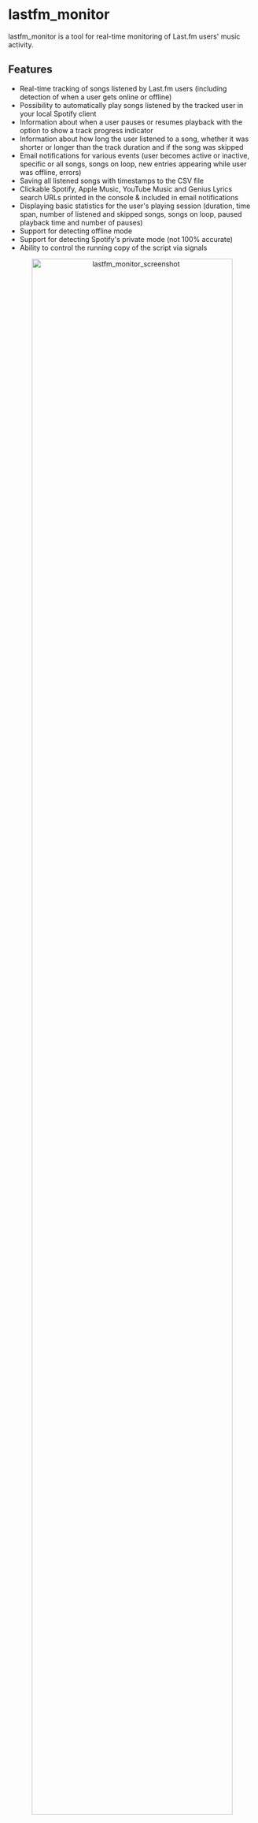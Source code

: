 # lastfm_monitor

lastfm_monitor is a tool for real-time monitoring of Last.fm users' music activity.

<a id="features"></a>
## Features

- Real-time tracking of songs listened by Last.fm users (including detection of when a user gets online or offline)
- Possibility to automatically play songs listened by the tracked user in your local Spotify client
- Information about when a user pauses or resumes playback with the option to show a track progress indicator
- Information about how long the user listened to a song, whether it was shorter or longer than the track duration and if the song was skipped
- Email notifications for various events (user becomes active or inactive, specific or all songs, songs on loop, new entries appearing while user was offline, errors)
- Saving all listened songs with timestamps to the CSV file
- Clickable Spotify, Apple Music, YouTube Music and Genius Lyrics search URLs printed in the console & included in email notifications
- Displaying basic statistics for the user's playing session (duration, time span, number of listened and skipped songs, songs on loop, paused playback time and number of pauses)
- Support for detecting offline mode
- Support for detecting Spotify's private mode (not 100% accurate)
- Ability to control the running copy of the script via signals

<p align="center">
   <img src="https://raw.githubusercontent.com/misiektoja/lastfm_monitor/refs/heads/main/assets/lastfm_monitor.png" alt="lastfm_monitor_screenshot" width="90%"/>
</p>

<a id="table-of-contents"></a>
## Table of Contents

1. [Requirements](#requirements)
2. [Installation](#installation)
   * [Install from PyPI](#install-from-pypi)
   * [Manual Installation](#manual-installation)
3. [Quick Start](#quick-start)
4. [Configuration](#configuration)
   * [Configuration File](#configuration-file)
   * [Last.fm API Key and Shared Secret](#lastfm-api-key-and-shared-secret)
   * [User Privacy Settings](#user-privacy-settings)
   * [Spotify Client ID and Secret (optional)](#spotify-client-id-and-secret-optional)
   * [SMTP Settings](#smtp-settings)
   * [Storing Secrets](#storing-secrets)
5. [Usage](#usage)
   * [Monitoring Mode](#monitoring-mode)
   * [Listing Mode](#listing-mode)
   * [Email Notifications](#email-notifications)
   * [CSV Export](#csv-export)
   * [Automatic Playback of Listened Tracks in the Spotify Client](#automatic-playback-of-listened-tracks-in-the-spotify-client)
   * [Progress Indicator](#progress-indicator)
   * [Getting Track Duration from Spotify](#getting-track-duration-from-spotify)
   * [Private Mode Detection in Spotify](#private-mode-detection-in-spotify)
   * [Check Intervals](#check-intervals)
   * [Signal Controls (macOS/Linux/Unix)](#signal-controls-macoslinuxunix)
   * [Coloring Log Output with GRC](#coloring-log-output-with-grc)
6. [Change Log](#change-log)
7. [License](#license)

<a id="requirements"></a>
## Requirements

* Python 3.9 or higher
* Libraries: [pyLast](https://github.com/pylast/pylast), `requests`, `python-dateutil`, [Spotipy](https://github.com/spotipy-dev/spotipy), `python-dotenv`

Tested on:

* **macOS**: Ventura, Sonoma, Sequoia
* **Linux**: Raspberry Pi OS (Bullseye, Bookworm), Ubuntu 24, Rocky Linux 8.x/9.x, Kali Linux 2024/2025
* **Windows**: 10, 11

It should work on other versions of macOS, Linux, Unix and Windows as well.

<a id="installation"></a>
## Installation

<a id="install-from-pypi"></a>
### Install from PyPI

```sh
pip install lastfm_monitor
```

<a id="manual-installation"></a>
### Manual Installation

Download the *[lastfm_monitor.py](https://raw.githubusercontent.com/misiektoja/lastfm_monitor/refs/heads/main/lastfm_monitor.py)* file to the desired location.

Install dependencies via pip:

```sh
pip install pylast requests python-dateutil spotipy python-dotenv
```

Alternatively, from the downloaded *[requirements.txt](https://raw.githubusercontent.com/misiektoja/lastfm_monitor/refs/heads/main/requirements.txt)*:

```sh
pip install -r requirements.txt
```

<a id="quick-start"></a>
## Quick Start

- Grab your [Last.fm API Key and Shared Secret](#lastfm-api-key-and-shared-secret) and track the `lastfm_username` music activities:


```sh
lastfm_monitor <lastfm_username> -u "your_lastfm_api_key" -w "your_lastfm_api_secret"
```

Or if you installed [manually](#manual-installation):

```sh
python3 lastfm_monitor.py <lastfm_username> -u "your_lastfm_api_key" -w "your_lastfm_api_secret"
```

To get the list of all supported command-line arguments / flags:

```sh
lastfm_monitor --help
```

<a id="configuration"></a>
## Configuration

<a id="configuration-file"></a>
### Configuration File

Most settings can be configured via command-line arguments.

If you want to have it stored persistently, generate a default config template and save it to a file named `lastfm_monitor.conf`:

```sh
lastfm_monitor --generate-config > lastfm_monitor.conf

```

Edit the `lastfm_monitor.conf` file and change any desired configuration options (detailed comments are provided for each).

<a id="lastfm-api-key-and-shared-secret"></a>
### Last.fm API Key and Shared Secret

Create your Last.fm `API key` and `Shared secret` at: [https://www.last.fm/api/account/create](https://www.last.fm/api/account/create)

Or get your existing credentials from: [https://www.last.fm/api/accounts](https://www.last.fm/api/accounts)

Provide the `LASTFM_API_KEY` and `LASTFM_API_SECRET` secrets using one of the following methods:
 - Pass it at runtime with `-u` / `--lastfm-api-key` and `-w` / `--lastfm-secret`
 - Set it as an [environment variable](#storing-secrets) (e.g. `export LASTFM_API_KEY=...; export LASTFM_API_SECRET=...`)
 - Add it to [.env file](#storing-secrets) (`LASTFM_API_KEY=...` and `LASTFM_API_SECRET=...`) for persistent use

Fallback:
 - Hard-code it in the code or config file

If you store the `LASTFM_API_KEY` and `LASTFM_API_SECRET` in a dotenv file you can update their values and send a `SIGHUP` signal to the process to reload the file with the new secret values without restarting the tool. More info in [Storing Secrets](#storing-secrets) and [Signal Controls (macOS/Linux/Unix)](#signal-controls-macoslinuxunix).

<a id="user-privacy-settings"></a>
### User Privacy Settings

In order to monitor Last.fm user activity, proper privacy settings need to be enabled on the monitored user account.

The user should go to [Last.fm Privacy Settings](https://www.last.fm/settings/privacy).

The **Hide recent listening information** setting should be disabled. 

Otherwise you will get this error message returned by the `pyLast` library: *'Login: User required to be logged in'*.

<a id="spotify-client-id-and-secret-optional"></a>
### Spotify Client ID and Secret (optional)

If you want to obtain the [track duration from Spotify](#getting-track-duration-from-spotify) or use the [automatic playback functionality](#automatic-playback-of-listened-tracks-in-the-spotify-client), you need to get Spotify credentials to perform the Client Credentials OAuth flow.

- Log in to Spotify Developer dashboard: https://developer.spotify.com/dashboard
- Create a new app
- For **Redirect URL**, use: http://127.0.0.1:1234
- Select **Web API** as the intended API
- Copy the **Client ID** and **Client Secret**

Provide the `SP_CLIENT_ID` and `SP_CLIENT_SECRET` secrets using one of the following methods:
 - Pass it at runtime with `-z` / `--spotify-creds` (use `SP_CLIENT_ID`:`SP_CLIENT_SECRET` format - note the colon separator)
 - Set it as an [environment variable](#storing-secrets) (e.g. `export SP_CLIENT_ID=...; export SP_CLIENT_SECRET=...`)
 - Add it to [.env file](#storing-secrets) (`SP_CLIENT_ID=...` and `SP_CLIENT_SECRET=...`) for persistent use

Fallback:
 - Hard-code it in the code or config file

Example:

```sh
lastfm_monitor <lastfm_username> -z "your_spotify_app_client_id:your_spotify_app_client_secret"
```

The tool takes care of refreshing the access token so it should remain valid indefinitely.

If you store the `SP_CLIENT_ID` and `SP_CLIENT_SECRET` in a dotenv file you can update their values and send a `SIGHUP` signal to reload the file with the new secret values without restarting the tool. More info in [Storing Secrets](#storing-secrets) and [Signal Controls (macOS/Linux/Unix)](#signal-controls-macoslinuxunix).

<a id="smtp-settings"></a>
### SMTP Settings

If you want to use email notifications functionality, configure SMTP settings in the `lastfm_monitor.conf` file. 

Verify your SMTP settings by using `--send-test-email` flag (the tool will try to send a test email notification):

```sh
lastfm_monitor --send-test-email
```

<a id="storing-secrets"></a>
### Storing Secrets

It is recommended to store secrets like `LASTFM_API_KEY`, `LASTFM_API_SECRET`, `SP_CLIENT_ID`, `SP_CLIENT_SECRET` or `SMTP_PASSWORD` as either an environment variable or in a dotenv file.

Set environment variables using `export` on **Linux/Unix/macOS/WSL** systems:

```sh
export LASTFM_API_KEY="your_lastfm_api_key"
export LASTFM_API_SECRET="your_lastfm_api_secret"
export SP_CLIENT_ID="your_spotify_app_client_id"
export SP_CLIENT_SECRET="your_spotify_app_client_secret"
export SMTP_PASSWORD="your_smtp_password"
```

On **Windows Command Prompt** use `set` instead of `export` and on **Windows PowerShell** use `$env`.

Alternatively store them persistently in a dotenv file (recommended):

```ini
LASTFM_API_KEY="your_lastfm_api_key"
LASTFM_API_SECRET="your_lastfm_api_secret"
SP_CLIENT_ID="your_spotify_app_client_id"
SP_CLIENT_SECRET="your_spotify_app_client_secret"
SMTP_PASSWORD="your_smtp_password"
```

By default the tool will auto-search for dotenv file named `.env` in current directory and then upward from it. 

You can specify a custom file with `DOTENV_FILE` or `--env-file` flag:

```sh
lastfm_monitor <lastfm_username> --env-file /path/.env-lastfm_monitor
```

 You can also disable `.env` auto-search with `DOTENV_FILE = "none"` or `--env-file none`:

```sh
lastfm_monitor <lastfm_username> --env-file none
```

As a fallback, you can also store secrets in the configuration file or source code.

<a id="usage"></a>
## Usage

<a id="monitoring-mode"></a>
### Monitoring Mode

To monitor specific user activity, just type Last.fm username as a command-line argument (`lastfm_username` in the example below):

```sh
lastfm_monitor <lastfm_username>
```

If you have not set `LASTFM_API_KEY` and `LASTFM_API_SECRET` secrets, you can use `-u` and `-w` flags:

```sh
lastfm_monitor <lastfm_username> -u "your_lastfm_api_key" -w "your_lastfm_api_secret"
```

If you want to obtain the [track duration from Spotify](#getting-track-duration-from-spotify) or use the [automatic playback functionality](#automatic-playback-of-listened-tracks-in-the-spotify-client) and you have not set `SP_CLIENT_ID` and `SP_CLIENT_SECRET`, you can use `-z` flag:

```sh
lastfm_monitor <lastfm_username> -z "your_spotify_app_client_id:your_spotify_app_client_secret"
```

By default, the tool looks for a configuration file named `lastfm_monitor.conf` in:
 - current directory 
 - home directory (`~`)
 - script directory 

 If you generated a configuration file as described in [Configuration](#configuration), but saved it under a different name or in a different directory, you can specify its location using the `--config-file` flag:


```sh
lastfm_monitor <lastfm_username> --config-file /path/lastfm_monitor_new.conf
```

The tool runs until interrupted (`Ctrl+C`). Use `tmux` or `screen` for persistence.

You can monitor multiple Last.fm users by running multiple copies of the script.

The tool automatically saves its output to `lastfm_monitor_<username>.log` file. It can be changed in the settings via `LF_LOGFILE` configuration option or disabled completely via `DISABLE_LOGGING` / `-d` flag.

The tool also saves the last activity information (artist, track, timestamp) to `lastfm_<username>_last_activity.json file`, so it can be reused in case the tool needs to be restarted.

<a id="listing-mode"></a>
### Listing Mode

There is another mode of the tool that prints the recently listened tracks for the user (`-l` flag). 

You can also add the `-n` flag to specify how many tracks should be displayed, by default it shows the last 30 tracks:

```sh
lastfm_monitor <lastfm_username> -l  -n 10
```

<p align="center">
   <img src="https://raw.githubusercontent.com/misiektoja/lastfm_monitor/refs/heads/main/assets/lastfm_monitor_listing.png" alt="lastfm_monitor_listing" width="90%"/>
</p>

If you want to not only display, but also save the list of recently listened track to a CSV file, use the `-l` flag with `-b` indicating the CSV file. As before, you can add the `-n` flag to specify how many tracks should be displayed/saved:

```sh
lastfm_monitor <lastfm_username> -l -n 10 -b lastfm_tracks_username.csv
```

<a id="email-notifications"></a>
### Email Notifications

To enable email notifications when a user becomes active:
- set `ACTIVE_NOTIFICATION` to `True`
- or use the `-a` flag

```sh
lastfm_monitor <lastfm_username> -a
```

To be informed when a user gets inactive:
- set `INACTIVE_NOTIFICATION` to `True`
- or use the `-i` flag

```sh
lastfm_monitor <lastfm_username> -i
```

To be notified when new entries appear when the user is offline:
- set `OFFLINE_ENTRIES_NOTIFICATION` to `True`
- or use the `-f` flag

```sh
lastfm_monitor <lastfm_username> -f
```

To get email notifications when a monitored track or album plays:
- set `TRACK_NOTIFICATION` to `True`
- or use the `-t` flag

For that feature you also need to create a file with a list of songs you want to track (one track or album per line). Specify the file using the `MONITOR_LIST_FILE` or `-s` flag:

Example file `lastfm_tracks_username`:

```
we fell in love in october
Like a Stone
Half Believing
Something Changed
I Will Be There
```

You can comment out specific lines with # if needed.

Then run the tool with `-t` and `-s` flags:

```sh
lastfm_monitor <lastfm_username> -t -s lastfm_tracks_username
```

To enable email notifications for every song listened by the user:
- set `SONG_NOTIFICATION` to `True`
- or use the `-j` flag

```sh
lastfm_monitor <lastfm_username> -j
```

To be notified when a user listens to the same song on loop:
- set `SONG_ON_LOOP_NOTIFICATION` to `True`
- or use the `-x` flag

```sh
lastfm_monitor <lastfm_username> -x
```

To disable sending an email on errors (enabled by default):
- set `ERROR_NOTIFICATION` to `False`
- or use the `-e` flag

```sh
lastfm_monitor <lastfm_username> -e
```

Make sure you defined your SMTP settings earlier (see [SMTP settings](#smtp-settings)).

Example email:

<p align="center">
   <img src="https://raw.githubusercontent.com/misiektoja/lastfm_monitor/refs/heads/main/assets/lastfm_monitor_email_notifications.png" alt="lastfm_monitor_email_notifications" width="90%"/>
</p>

<a id="csv-export"></a>
### CSV Export

If you want to save all listened songs to a CSV file, set `CSV_FILE` or use `-b` flag:

```sh
lastfm_monitor <lastfm_username> -b lastfm_tracks_username.csv
```

The file will be automatically created if it does not exist.

<a id="automatic-playback-of-listened-tracks-in-the-spotify-client"></a>
### Automatic Playback of Listened Tracks in the Spotify Client

If you want the tool to automatically play the tracks listened to by the user in your local Spotify client:
- set `TRACK_SONGS` to `True`
- or use the `-g` flag

```sh
lastfm_monitor <lastfm_username> -g
```

Your Spotify client needs to be installed and running for this feature to work.

In order to use this functionality you need to have Spotipy installed as described [here](#installation) and properly defined Spotify client ID and secret values as described [here](#spotify-client-id-and-secret-optional).

The tool fully supports automatic playback on **Linux** and **macOS**. This means it will automatically play the changed track. It will also automatically pause and resume playback following the tracked user's actions. Additionally, it can pause or play an indicated track once the user becomes inactive (see the `SP_USER_GOT_OFFLINE_TRACK_ID` configuration option).

For **Windows**, it works in a semi-automatic way: if you have the Spotify client running and you are not listening to any song, then the first track will play automatically. However, subsequent tracks will be located in the client, but you will need to press the play button manually. 

You can change the playback method per platform using the corresponding configuration option.

For **macOS** set `SPOTIFY_MACOS_PLAYING_METHOD` to one of the following values:
-  "**apple-script**" (recommended, **default**)
-  "trigger-url"

For **Linux** set `SPOTIFY_LINUX_PLAYING_METHOD` to one of the following values:
- "**dbus-send**" (most common one, **default**)
- "qdbus" (try if dbus-send does not work)
- "trigger-url"

For **Windows** set `SPOTIFY_WINDOWS_PLAYING_METHOD` to one of the following values:
- "**start-uri**" (recommended, **default**)
- "spotify-cmd"
- "trigger-url"

The recommended defaults should work for most people.

<a id="progress-indicator"></a>
### Progress Indicator

If you want to see a real-time progress indicator showing the exact minute and second of the track the user is currently listening to:
- set `PROGRESS_INDICATOR` to `True`
- or use the `-p` flag

```sh
lastfm_monitor <lastfm_username> -p
```

<p align="center">
   <img src="https://raw.githubusercontent.com/misiektoja/lastfm_monitor/refs/heads/main/assets/lastfm_monitor_progress_indicator.png" alt="lastfm_monitor_progress_indicator" width="90%"/>
</p>

For this functionality to work correctly, it is suggested to set the active check interval (`LASTFM_ACTIVE_CHECK_INTERVAL` / `-k` flag) to a low value (such as 2-5 seconds).

<a id="getting-track-duration-from-spotify"></a>
### Getting Track Duration from Spotify

If you want the tool to fetch the track duration from Spotify instead of Last.fm, which very often reports the wrong duration (or none at all):
- set `USE_TRACK_DURATION_FROM_SPOTIFY` to `True`
- or use the `-r` flag

```sh
lastfm_monitor <lastfm_username> -r
```

In order to use this functionality you need to have Spotipy installed as described [here](#installation) and properly defined Spotify client ID and secret values as described [here](#spotify-client-id-and-secret-optional).

You will be able to tell if the track duration comes from Spotify as it has an S* suffix at the end (e.g. **3 minutes 42 seconds S\***), while those coming from Last.fm have an L* (e.g. **2 minutes 13 seconds L\***).

You can disable showing the track duration marks (L* S*) via the `-q` flag.

```sh
lastfm_monitor <lastfm_username> -r -q
```

Duration marks are not displayed if the functionality to retrieve track duration from Spotify is disabled.

<a id="private-mode-detection-in-spotify"></a>
### Private Mode Detection in Spotify

The tool includes functionality to detect when private mode is potentially used in Spotify and even estimates the duration of its usage. It is enabled by default and is not configurable.

It is not 100% accurate. I have observed that when private mode is used, especially for extended periods, it often results in many duplicate entries being created in a Last.fm account after private mode is disabled. This leads to different tracks having the same start timestamp.

I suspect this is related to a bug in Spotify and mainly occurs when the user has Spotify on multiple devices.

However, keep in mind that this is not 100% accurate. I have observed duplicate entries even without private mode, but in such cases, the number of duplicate entries is limited. Therefore, do not treat it as something completely certain, but it is a pretty good indicator that private mode was used.

<p align="center">
   <img src="https://raw.githubusercontent.com/misiektoja/lastfm_monitor/refs/heads/main/assets/lastfm_monitor_private_mode.png" alt="lastfm_monitor_private_mode" width="90%"/>
</p>

<a id="check-intervals"></a>
### Check Intervals

If you want to customize polling intervals, use `-k` and `-c` flags (or corresponding configuration options):

```sh
lastfm_monitor <lastfm_username> -k 2 -c 10 
```

* `LASTFM_ACTIVE_CHECK_INTERVAL`, `-k`: check interval when the user is online, i.e. currently playing (seconds)
* `LASTFM_CHECK_INTERVAL`, `-c`: check interval when the user is considered offline, i.e. not playing music (seconds)

If you want to change the time required to mark the user as inactive (the timer starts once the user stops playing the music), use `-o` flag (or `LASTFM_INACTIVITY_CHECK` configuration option):

```sh
lastfm_monitor <lastfm_username> -o 120
```

<a id="signal-controls-macoslinuxunix"></a>
### Signal Controls (macOS/Linux/Unix)

The tool has several signal handlers implemented which allow to change behavior of the tool without a need to restart it with new configuration options / flags.

List of supported signals:

| Signal | Description |
| ----------- | ----------- |
| USR1 | Toggle email notifications when user gets active/inactive or new offline entries show up (-a, -i, -f) |
| USR2 | Toggle email notifications for every song (-j) |
| URG  | Toggle showing of progress indicator (-p) |
| CONT | Toggle email notifications for tracked songs (-t) |
| PIPE | Toggle email notifications when user plays song on loop (-x) |
| TRAP | Increase the inactivity check timer (by 30 seconds) (-o) |
| ABRT | Decrease the inactivity check timer (by 30 seconds) (-o) |
| HUP | Reload secrets from .env file |

Send signals with `kill` or `pkill`, e.g.:

```sh
pkill -USR1 -f "lastfm_monitor <lastfm_username>"
```

As Windows supports limited number of signals, this functionality is available only on Linux/Unix/macOS.

<a id="coloring-log-output-with-grc"></a>
### Coloring Log Output with GRC

You can use [GRC](https://github.com/garabik/grc) to color logs.

Add to your GRC config (`~/.grc/grc.conf`):

```
# monitoring log file
.*_monitor_.*\.log
conf.monitor_logs
```

Now copy the [conf.monitor_logs](https://raw.githubusercontent.com/misiektoja/lastfm_monitor/refs/heads/main/grc/conf.monitor_logs) to your `~/.grc/` and log files should be nicely colored when using `grc` tool.

Example:

```sh
grc tail -F -n 100 lastfm_monitor_<username>.log
```

<a id="change-log"></a>
## Change Log

See [RELEASE_NOTES.md](https://github.com/misiektoja/lastfm_monitor/blob/main/RELEASE_NOTES.md) for details.

<a id="license"></a>
## License

Licensed under GPLv3. See [LICENSE](https://github.com/misiektoja/lastfm_monitor/blob/main/LICENSE).
